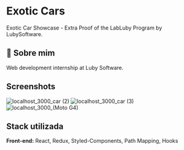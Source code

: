 
# Exotic Cars

Exotic Car Showcase - Extra Proof of the LabLuby Program by LubySoftware.

## 🚀 Sobre mim
Web development internship at Luby Software.

## Screenshots
![localhost_3000_car (2)](https://user-images.githubusercontent.com/66329978/148098952-13a4c26e-a229-4bac-abb2-23071bfeff1b.png)
![localhost_3000_car (3)](https://user-images.githubusercontent.com/66329978/148099776-a81ae0b8-29d1-4c81-b12f-d3239f623c9f.png)
![localhost_3000_(Moto G4)](https://user-images.githubusercontent.com/66329978/148100094-8e217513-f42b-45f0-a621-0b72c93a1d84.png)


## Stack utilizada

**Front-end:** React, Redux, Styled-Components, Path Mapping, Hooks

